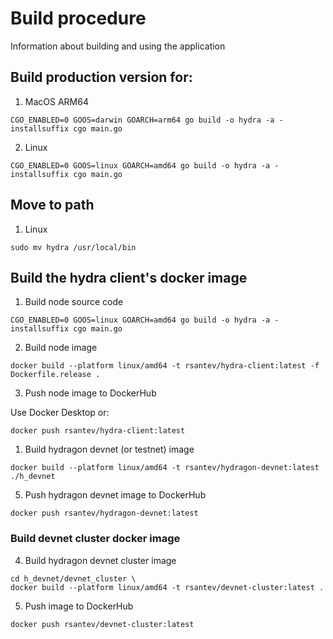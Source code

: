 # Build procedure

Information about building and using the application

## Build production version for:

1. MacOS ARM64

```
CGO_ENABLED=0 GOOS=darwin GOARCH=arm64 go build -o hydra -a -installsuffix cgo main.go
```

2. Linux

```
CGO_ENABLED=0 GOOS=linux GOARCH=amd64 go build -o hydra -a -installsuffix cgo main.go
```

## Move to path

1. Linux

```
sudo mv hydra /usr/local/bin
```

## Build the hydra client's docker image

1. Build node source code

```
CGO_ENABLED=0 GOOS=linux GOARCH=amd64 go build -o hydra -a -installsuffix cgo main.go
```

2. Build node image

```
docker build --platform linux/amd64 -t rsantev/hydra-client:latest -f Dockerfile.release .
```

3. Push node image to DockerHub

Use Docker Desktop or:

```
docker push rsantev/hydra-client:latest
```

1. Build hydragon devnet (or testnet) image

```
docker build --platform linux/amd64 -t rsantev/hydragon-devnet:latest ./h_devnet
```

5. Push hydragon devnet image to DockerHub

```
docker push rsantev/hydragon-devnet:latest
```

### Build devnet cluster docker image

4. Build hydragon devnet cluster image

```
cd h_devnet/devnet_cluster \
docker build --platform linux/amd64 -t rsantev/devnet-cluster:latest .
```

5. Push image to DockerHub

```
docker push rsantev/devnet-cluster:latest
```
